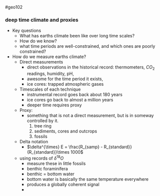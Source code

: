 #geo102 
### deep time climate and proxies
- Key questions
	- What has earths climate been like over long time scales?
	- How do we know?
	- what time periods are well-constrained, and which ones are poorly constrained?
- How do we measure earths climate?
	- Direct measurements
		- direct observations in the historical record: thermometers, $CO_2$ readings, humidity, pH,
		- awesome for the time period it exists,
		- ice cores: trapped atmospheric gases
	- Timescales of each technique
		- instrumental record goes back about 180 years
		- ice cores go back to almost a million years
		- deeper time requires proxy
	- Proxy:
		- something that is not a direct measurement, but is in someway controlled by it.
			1. tree ring
			2. sediments, cores and outcrops
			3. fossils
	- Delta notation
		- $\delta^{\times} E = \frac{R_{samp} - R_{standard}}{R_{standard}}\times 1000$
	- using records of $\delta^{18}O$
		- measure these in little fossils
		- benthic foraminifera
		- benthic = bottom water
		- bottom water is basically the same temperature everywhere
		- produces a globally coherent signal
		- 